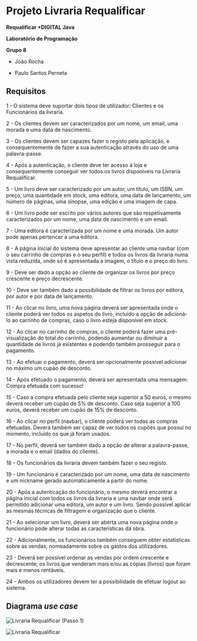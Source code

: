 # Projeto Livraria Requalificar

__Requalificar +DIGITAL Java__

__Laboratório de Programação__

__Grupo 8__

- João Rocha

- Paulo Santos Perneta


## Requisitos
1 - O sistema deve suportar dois tipos de utilizador: Clientes e os Funcionários da livraria.

2 - Os clientes devem ser caracterizados por um nome, um email, uma morada e uma data de nascimento.

3 - Os clientes devem ser capazes fazer o registo pela aplicação, e consequentemente de fazer a sua autenticação através do uso de uma palavra-passe.

4 - Após a autenticação, o cliente deve ter acesso à loja e consequentemente conseguir ver todos os livros
disponíveis na Livraria Requalificar.

5 - Um livro deve ser caracterizado por um autor, um título, um ISBN, um preço, uma quantidade em stock, uma editora, uma data de lançamento, um número de páginas, uma sinopse, uma edição e uma imagem de capa.

6 - Um livro pode ser escrito por vários autores que são respetivamente caracterizados por um nome, uma data de nascimento e um email.

7 - Uma editora é caracterizada por um nome e uma morada. Um autor pode apenas pertencer a uma editora.

8 - A página inicial do sistema deve apresentar ao cliente uma navbar (com o seu carrinho de compras e o seu perfil) e todos os livros da livraria numa vista reduzida, onde só é apresentada a imagem, o título e o preço do livro.

9 - Deve ser dado a opção ao cliente de organizar os livros por preço crescente e preço decrescente.

10 - Deve ser também dado a possibilidade de filtrar os livros por editora, por autor e por data de lançamento.

11 - Ao clicar no livro, uma nova página deverá ser apresentada onde o cliente poderá ver todos os aspetos do livro, incluído a opção de adicioná-lo ao carrinho de compras, caso o livro esteja disponível em stock.

12 - Ao clicar no carrinho de compras, o cliente poderá fazer uma pré-visualização do total do carrinho, podendo aumentar ou diminuir a quantidade de livros já existentes e podendo também prosseguir para o pagamento.

13 - Ao efetuar o pagamento, deverá ser opcionalmente possível adicionar no máximo um cupão de desconto. 

14 - Após efetuado o pagamento, deverá ser apresentada uma mensagem: Compra efetuada com sucesso!

15 - Caso a compra efetuada pelo cliente seja superior a 50 euros, o mesmo deverá receber um cupão de 5% de desconto. 
Caso seja superior a 100 euros, deverá receber um cupão de 15% de desconto.

16 - Ao clicar no perfil (navbar), o cliente poderá ver todas as compras efetuadas. 
Deverá também ser capaz de ver todos os cupões que possuí no momento, incluído os que já foram usados.

17 - No perfil, deverá ser também dado a opção de alterar a palavra-passe, a morada e o email (dados do cliente).

18 - Os funcionários da livraria devem também fazer o seu registo.

19 - Um funcionário é caracterizado por um nome, uma data de nascimento e um nickname gerado automaticamente a partir do nome.

20 - Após a autenticação do funcionário, o mesmo deverá encontrar a página inicial com todos os livros da livraria e uma navbar onde será permitido adicionar uma editora, um autor e um livro. 
Sendo possível aplicar as mesmas técnicas de filtragem e organização que o cliente.

21 - Ao selecionar um livro, deverá ser aberta uma nova página onde o funcionário pode alterar todas as características da obra.

22 - Adicionalmente, os funcionários também conseguem obter estatísticas sobre as vendas, nomeadamente sobre os gastos dos utilizadores.

23 - Deverá ser possível ordenar as vendas por ordem crescente e decrescente, os livros que venderam mais e/ou as cópias (livros) que foram mais e menos rentáveis.

24 - Ambos os utilizadores devem ter a possibilidade de efetuar logout ao sistema.


## Diagrama *use case* 
![Livraria Requalificar (Passo 1)](https://user-images.githubusercontent.com/97111949/158906302-c1afd7ca-67f8-4356-83f5-6ef992690fc3.png)

![Livraria Requalificar](https://user-images.githubusercontent.com/97111949/158906706-85759758-a3c7-4b48-863d-cedf00ec0939.png)
